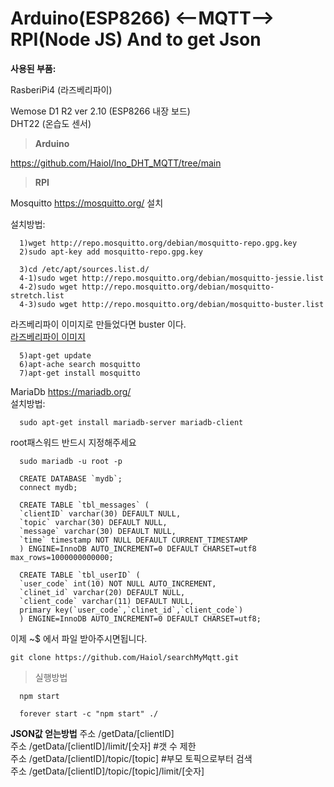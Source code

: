 Arduino(ESP8266) <--MQTT--> RPI(Node JS)  And to get Json 
===========================

**사용된 부품:**

RasberiPi4 (라즈베리파이)

Wemose D1 R2 ver 2.10 (ESP8266 내장 보드)<br>
DHT22 (온습도 센서)


>**Arduino**

https://github.com/Haiol/Ino_DHT_MQTT/tree/main

>**RPI**

Mosquitto
https://mosquitto.org/ 설치 <br>

설치방법:

```
  1)wget http://repo.mosquitto.org/debian/mosquitto-repo.gpg.key
  2)sudo apt-key add mosquitto-repo.gpg.key
```
```
  3)cd /etc/apt/sources.list.d/
  4-1)sudo wget http://repo.mosquitto.org/debian/mosquitto-jessie.list
  4-2)sudo wget http://repo.mosquitto.org/debian/mosquitto-stretch.list
  4-3)sudo wget http://repo.mosquitto.org/debian/mosquitto-buster.list
```
  라즈베리파이 이미지로 만들었다면 buster 이다.<br>
<a href='https://www.raspberrypi.com/documentation/computers/getting-started.html'>라즈베리파이 이미지</a>
```
  5)apt-get update
  6)apt-ache search mosquitto
  7)apt-get install mosquitto
```

MariaDb 
https://mariadb.org/<br>
설치방법:
```
  sudo apt-get install mariadb-server mariadb-client
```
  root패스워드 반드시 지정해주세요
```
  sudo mariadb -u root -p
```
```mysql
  CREATE DATABASE `mydb`;
  connect mydb;
```
```mysql
  CREATE TABLE `tbl_messages` (
  `clientID` varchar(30) DEFAULT NULL,
  `topic` varchar(30) DEFAULT NULL,
  `message` varchar(30) DEFAULT NULL,
  `time` timestamp NOT NULL DEFAULT CURRENT_TIMESTAMP
  ) ENGINE=InnoDB AUTO_INCREMENT=0 DEFAULT CHARSET=utf8  max_rows=1000000000000;
```
```mysql
  CREATE TABLE `tbl_userID` (
  `user_code` int(10) NOT NULL AUTO_INCREMENT,
  `clinet_id` varchar(20) DEFAULT NULL,
  `client_code` varchar(11) DEFAULT NULL,
  primary key(`user_code`,`clinet_id`,`client_code`)
  ) ENGINE=InnoDB AUTO_INCREMENT=0 DEFAULT CHARSET=utf8;
```
이제 ~$ 에서 파일 받아주시면됩니다.
```
git clone https://github.com/Haiol/searchMyMqtt.git
```

>실행방법

```
  npm start
```

```
  forever start -c "npm start" ./
```
 
**JSON값 얻는방법**
주소  /getData/[clientID] <br>
주소  /getData/[clientID]/limit/[숫자] #갯 수 제한 <br>
주소  /getData/[clientID]/topic/[topic] #부모 토픽으로부터 검색 <br>
주소  /getData/[clientID]/topic/[topic]/limit/[숫자] <br>

